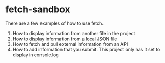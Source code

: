 # fetch-sandbox

There are a few examples of how to use fetch.

<ol>
  <li> How to display information from another file in the project</li>
  <li> How to display information from a local JSON file</li>
  <li> How to fetch and pull external information from an API</li>
  <li> How to add information that you submit. This project only has it set to display in console.log</li>
</ol>
